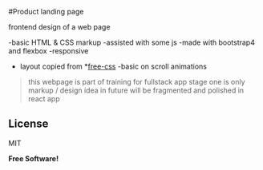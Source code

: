 #Product landing page


frontend design of a web page 

-basic HTML & CSS markup
-assisted with some js
-made with bootstrap4 and flexbox
-responsive 
- layout copied from *[free-css](http://www.free-css.com/free-css-templates/page228/iland)
-basic on scroll animations

>this webpage is part of training for fullstack app
>stage one is only markup / design idea
>in future will be fragmented and polished in react app


License
----

MIT


**Free Software!**
